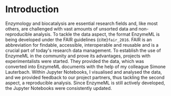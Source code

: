 # Introduction

Enzymology and biocatalysis are essential research fields and, like most others, are challenged with vast amounts of unsorted data and non-reproducible analysis. To tackle the data aspect, the format EnzymeML is being developed under the FAIR guidelines {cite}`fair_2016`. FAIR is an abbreviation for findable, accessible, interoperable and reusable and is a crucial part of today's research data management. To establish the use of EnzymeML in the community and prove its advantages, projects with experimentalists were started. They provided the data, which was converted into EnzymeML documents with the help of my colleague Simone Lauterbach. Within Jupyter Notebooks, I visualised and analysed the data, and we provided feedback to our project partners, thus tackling the second aspect, a reproducible analysis. Since EnzymeML is still actively developed, the Jupyter Notebooks were consistently updated.
